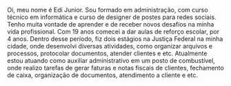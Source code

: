 Oi, meu nome é Edí Junior.
Sou formado em administração, com curso técnico em informática e curso de designer de postes para redes sociais. Tenho muita vontade de aprender e de receber novos desafios na minha vida profissional. Com 19 anos comecei a dar aulas de reforço escolar, por 4 anos. Dentro desse período, fiz dois estágios na Justiça Federal na minha cidade, onde desenvolvi diversas atividades, como organizar arquivos e processos, protocolar documentos, atender clientes e etc. Atualmente estou atuando como auxiliar administrativo em um posto de combustível, onde realizo tarefas de gerar faturas e notas fiscais de clientes, fechamento de caixa, organização de documentos, atendimento a cliente e etc.
